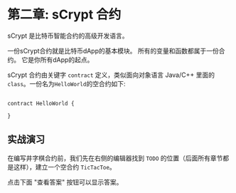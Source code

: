 # 第二章: sCrypt 合约

sCrypt 是比特币智能合约的高级开发语言。

一份sCrypt合约就是比特币dApp的基本模块。 所有的变量和函数都属于一份合约。 它是你所有dApp的起点。

sCrypt 合约由关键字 `contract` 定义，类似面向对象语言 Java/C++ 里面的 `class`。一份名为`HelloWorld`的空合约如下:

```solidity

contract HelloWorld {

}

```

## 实战演习

在编写井字棋合约前，我们先在右侧的编辑器找到 `TODO` 的位置（后面所有章节都是这样），建立一个空合约 `TicTacToe`。

点击下面 "查看答案" 按钮可以显示答案。